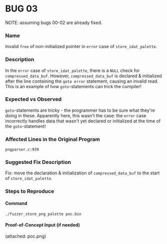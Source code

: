
# BUG 03

NOTE: assuming bugs 00-02 are already fixed.

### Name

Invalid `free` of non-initialized pointer in `error` case of `store_idat_palette`.
 
### Description

In the `error` case of `store_idat_palette`, there is a `NULL` check for `compressed_data_buf`. However, `compressed_data_buf` is declared & initialized after the line containing the `goto error` statement, causing an invalid read. This is an example of how `goto`-statements can trick the compiler!

### Expected vs Observed

`goto`-statements are tricky - the programmer has to be sure what they're doing in these. Apparently here, this wasn't the case: the `error` case incorrectly handles data that wasn't yet declared or initialized at the time of the `goto`-statement!
 
### Affected Lines in the Original Program

`pngparser.c:939`

### Suggested Fix Description

Fix: move the declaration & initialization of `compressed_data_buf` to the start of `store_idat_palette`.

### Steps to Reproduce

#### Command

```
./fuzzer_store_png_palette poc.bin
```

#### Proof-of-Concept Input (if needed)
(attached: poc.png)



